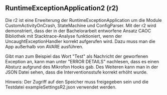 RuntimeExceptionApplication2 (r2)
-

Die r2 ist eine Erweiterung der RuntimeExceptionApplication um die Module CustomActivityOnCrash, StateMachine und ConfigParser.
Mit der r2 wird demonstriert, dass der in der Bachelorarbeit entworfene Ansatz CAOC Bibliothek mit Stacktrace-Analyse funktioniert, wenn der UncaughtExceptionHandler korrekt aufgerufen wird. Dazu muss man die App außerhalb von AVARE ausführen.

Gibt man zum Beispiel das Wort "Test" als Nachricht der geworfenen Exception an, kann man unter "ERROR DETAILS" nachlesen, dass es einen Absturz aufgrund des Mikrofon Hooks gab. Des Weiteren kann man in der JSON Datei sehen, dass die Interventionsstufe korrekt erhöht wurde.  

Hinweis: Der Zugriff auf den Speicher muss freigegeben sein und die Testdatei exampleSettingsR2.json verwendet werden.
